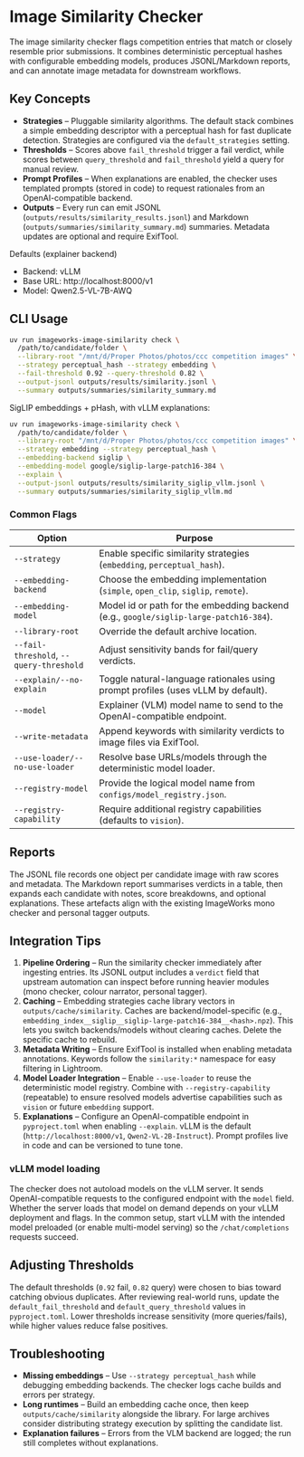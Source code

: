 # Image Similarity Checker

The image similarity checker flags competition entries that match or closely resemble
prior submissions. It combines deterministic perceptual hashes with configurable
embedding models, produces JSONL/Markdown reports, and can annotate image metadata
for downstream workflows.

## Key Concepts

- **Strategies** – Pluggable similarity algorithms. The default stack combines a
  simple embedding descriptor with a perceptual hash for fast duplicate detection.
  Strategies are configured via the `default_strategies` setting.
- **Thresholds** – Scores above `fail_threshold` trigger a fail verdict, while scores
  between `query_threshold` and `fail_threshold` yield a query for manual review.
- **Prompt Profiles** – When explanations are enabled, the checker uses templated
  prompts (stored in code) to request rationales from an OpenAI-compatible backend.
- **Outputs** – Every run can emit JSONL (`outputs/results/similarity_results.jsonl`) and
  Markdown (`outputs/summaries/similarity_summary.md`) summaries. Metadata updates are
  optional and require ExifTool.

Defaults (explainer backend)
- Backend: vLLM
- Base URL: http://localhost:8000/v1
- Model: Qwen2.5-VL-7B-AWQ

## CLI Usage

```bash
uv run imageworks-image-similarity check \
  /path/to/candidate/folder \
  --library-root "/mnt/d/Proper Photos/photos/ccc competition images" \
  --strategy perceptual_hash --strategy embedding \
  --fail-threshold 0.92 --query-threshold 0.82 \
  --output-jsonl outputs/results/similarity.jsonl \
  --summary outputs/summaries/similarity_summary.md
```

SigLIP embeddings + pHash, with vLLM explanations:
```bash
uv run imageworks-image-similarity check \
  /path/to/candidate/folder \
  --library-root "/mnt/d/Proper Photos/photos/ccc competition images" \
  --strategy embedding --strategy perceptual_hash \
  --embedding-backend siglip \
  --embedding-model google/siglip-large-patch16-384 \
  --explain \
  --output-jsonl outputs/results/similarity_siglip_vllm.jsonl \
  --summary outputs/summaries/similarity_siglip_vllm.md
```

### Common Flags

| Option | Purpose |
| --- | --- |
| `--strategy` | Enable specific similarity strategies (`embedding`, `perceptual_hash`). |
| `--embedding-backend` | Choose the embedding implementation (`simple`, `open_clip`, `siglip`, `remote`). |
| `--embedding-model` | Model id or path for the embedding backend (e.g., `google/siglip-large-patch16-384`). |
| `--library-root` | Override the default archive location. |
| `--fail-threshold`, `--query-threshold` | Adjust sensitivity bands for fail/query verdicts. |
| `--explain/--no-explain` | Toggle natural-language rationales using prompt profiles (uses vLLM by default). |
| `--model` | Explainer (VLM) model name to send to the OpenAI-compatible endpoint. |
| `--write-metadata` | Append keywords with similarity verdicts to image files via ExifTool. |
| `--use-loader/--no-use-loader` | Resolve base URLs/models through the deterministic model loader. |
| `--registry-model` | Provide the logical model name from `configs/model_registry.json`. |
| `--registry-capability` | Require additional registry capabilities (defaults to `vision`). |

## Reports

The JSONL file records one object per candidate image with raw scores and metadata. The
Markdown report summarises verdicts in a table, then expands each candidate with notes,
score breakdowns, and optional explanations. These artefacts align with the existing
ImageWorks mono checker and personal tagger outputs.

## Integration Tips

1. **Pipeline Ordering** – Run the similarity checker immediately after ingesting entries.
   Its JSONL output includes a `verdict` field that upstream automation can inspect before
   running heavier modules (mono checker, colour narrator, personal tagger).
2. **Caching** – Embedding strategies cache library vectors in `outputs/cache/similarity`.
  Caches are backend/model-specific (e.g., `embedding_index__siglip__siglip-large-patch16-384__<hash>.npz`).
  This lets you switch backends/models without clearing caches. Delete the specific cache to rebuild.
3. **Metadata Writing** – Ensure ExifTool is installed when enabling metadata annotations.
   Keywords follow the `similarity:*` namespace for easy filtering in Lightroom.
4. **Model Loader Integration** – Enable `--use-loader` to reuse the deterministic model
   registry. Combine with `--registry-capability` (repeatable) to ensure resolved models
   advertise capabilities such as `vision` or future `embedding` support.
5. **Explanations** – Configure an OpenAI-compatible endpoint in `pyproject.toml` when
  enabling `--explain`. vLLM is the default (`http://localhost:8000/v1`, `Qwen2-VL-2B-Instruct`).
  Prompt profiles live in code and can be versioned to tune tone.

### vLLM model loading

The checker does not autoload models on the vLLM server. It sends OpenAI-compatible
requests to the configured endpoint with the `model` field. Whether the server loads
that model on demand depends on your vLLM deployment and flags. In the common setup,
start vLLM with the intended model preloaded (or enable multi-model serving) so the
`/chat/completions` requests succeed.

## Adjusting Thresholds

The default thresholds (`0.92` fail, `0.82` query) were chosen to bias toward catching
obvious duplicates. After reviewing real-world runs, update the `default_fail_threshold`
and `default_query_threshold` values in `pyproject.toml`. Lower thresholds increase
sensitivity (more queries/fails), while higher values reduce false positives.

## Troubleshooting

- **Missing embeddings** – Use `--strategy perceptual_hash` while debugging embedding
  backends. The checker logs cache builds and errors per strategy.
- **Long runtimes** – Build an embedding cache once, then keep `outputs/cache/similarity`
  alongside the library. For large archives consider distributing strategy execution by
  splitting the candidate list.
- **Explanation failures** – Errors from the VLM backend are logged; the run still
  completes without explanations.
